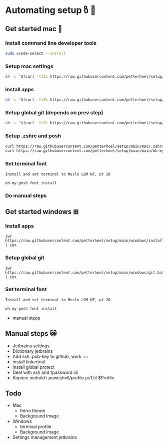 # Automating setup ზ 🤖

## Get started mac 🍏

### Install command line developer tools

```sh
sudo xcode-select --install
```

### Setup mac settings

```sh
sh -c "$(curl -fsSL https://raw.githubusercontent.com/petterhoel/setup/main/mac/set-mac-settings.sh)"
```

### Install apps

```sh
sh -c "$(curl -fsSL https://raw.githubusercontent.com/petterhoel/setup/main/mac/installs.sh)"
```

### Setup global git (depends on prev step)

```sh
sh -c "$(curl -fsSL https://raw.githubusercontent.com/petterhoel/setup/main/mac/git.sh)"
```

### Setup .zshrc and posh

```sh
curl https://raw.githubusercontent.com/petterhoel/setup/main/mac/.zshrc-append >> ~/.zshrc
curl https://raw.githubusercontent.com/petterhoel/setup/main/main/oh-my-posh/petter.omp.json -o ~/.omp/petter.omp.json --create-dirs
```

### Set terminal font
```
Install and set terminal to Meslo LGM NF, pt 20

oh-my-posh font install
```

### Do manual steps

## Get started windows ⊞

### Install apps

```
iwr https://raw.githubusercontent.com/petterhoel/setup/main/windows/installs.bat | iex
```

### Setup global git

```
iwr https://raw.githubusercontent.com/petterhoel/setup/main/windows/git.bat | iex
```

### Set terminal font
```
Install and set terminal to Meslo LGM NF, pt 20

oh-my-posh font install
```


- manual steps

## Manual steps 😿

- Jetbrains settings
- Dictionary jetbrains
- Add ssh .pub-key to github, work ++
- install tinkertool
- install global protect
- Deal with ssh and 1password cli
- Kopiere innhold i poweshell/profile.ps1 til $Profile

## Todo

- Mac
  - Iterm theme
  - Background image
- Windows
  - terminal profile
  - Background image
- Settings management jetbrains
